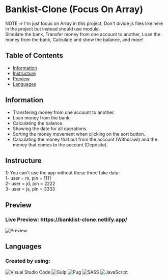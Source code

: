 # Bankist-Clone (Focus On Array)
NOTE => I'm just focus on Array in this project, Don't divide js files like here in the project but instead should use module.<br>
Simulate the bank, Transfer money from one account to another, Loan the money from the bank, Calculate and show the balance, and more!

## Table of Contents
- <a href="#information">Information</a>
- <a href="#instructure">Instructure</a>
- <a href="#preview">Preview</a>
- <a href="#language">Languages</a>

<h2 id="information">Information</h2>
<ul>
  <li>Transfering money from one account to another.</li>
  <li>Loan money from the bank.</li>
  <li>Calculating the balance.</li>
  <li>Showing the date for all operations.</li>
  <li>Sorting the money movement when clicking on the sort button.</li>
  <li>Calculating the money that out from the account (Withdrawl) and the money that comes to the account (Deposite).</li>
</ul>

<h2 id="instructure">Instructure</h2>
1) You can't use the app without these three fake data:<br>
    1- user = rs, pin = 1111<br>
    2- user = jd, pin = 2222<br>
    3- user = js, pin = 3333<br>

<h2 id="preview">Preview</h2>
<h3>Live Preview: https://banklist-clone.netlify.app/</h3>
<img src="https://user-images.githubusercontent.com/74501165/200301199-4668bf49-d62e-41c7-b19c-c72aaad104e8.png" alt="Preview">

<h2 id="language">Languages</h2>

### Created by using:<br>
![Visual Studio Code](https://img.shields.io/badge/Visual%20Studio%20Code-0078d7.svg?style=for-the-badge&logo=visual-studio-code&logoColor=white)
![Gulp](https://img.shields.io/badge/GULP-%23CF4647.svg?style=for-the-badge&logo=gulp&logoColor=white)
![Pug](https://img.shields.io/badge/Pug-FFF?style=for-the-badge&logo=pug&logoColor=A86454)
![SASS](https://img.shields.io/badge/SASS-hotpink.svg?style=for-the-badge&logo=SASS&logoColor=white)
![JavaScript](https://img.shields.io/badge/javascript-%23323330.svg?style=for-the-badge&logo=javascript&logoColor=%23F7DF1E)
